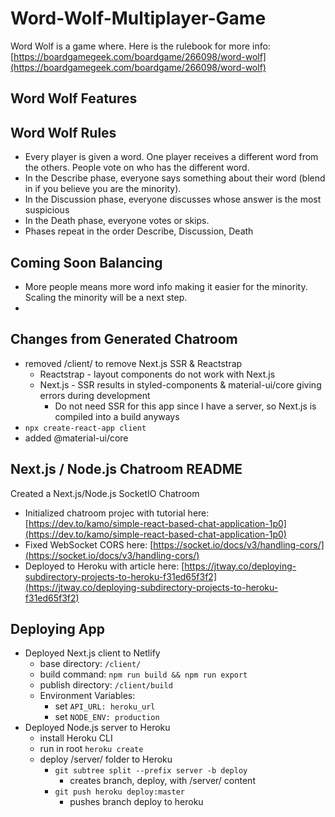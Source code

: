 # Word-Wolf-Multiplayer-Game
Word Wolf is a game where. Here is the rulebook for more info: [https://boardgamegeek.com/boardgame/266098/word-wolf](https://boardgamegeek.com/boardgame/266098/word-wolf)

## Word Wolf Features


## Word Wolf Rules
- Every player is given a word. One player receives a different word from the others. People vote on who has the different word.
- In the Describe phase, everyone says something about their word (blend in if you believe you are the minority).
- In the Discussion phase, everyone discusses whose answer is the most suspicious
- In the Death phase, everyone votes or skips.
- Phases repeat in the order Describe, Discussion, Death

## Coming Soon Balancing
- More people means more word info making it easier for the minority. Scaling the minority will be a next step.
- 

##  Changes from Generated Chatroom 
- removed /client/ to remove Next.js SSR & Reactstrap 
	- Reactstrap - layout components do not work with Next.js
	- Next.js - SSR results in styled-components & material-ui/core giving errors during development
		- Do not need SSR for this app since I have a server, so Next.js is compiled into a build anyways
- `npx create-react-app client`
- added @material-ui/core 

## Next.js / Node.js Chatroom README
Created a Next.js/Node.js SocketIO Chatroom

- Initialized chatroom projec with tutorial here: [https://dev.to/kamo/simple-react-based-chat-application-1p0](https://dev.to/kamo/simple-react-based-chat-application-1p0)
- Fixed WebSocket CORS here: [https://socket.io/docs/v3/handling-cors/](https://socket.io/docs/v3/handling-cors/)
- Deployed to Heroku with article here: [https://jtway.co/deploying-subdirectory-projects-to-heroku-f31ed65f3f2](https://jtway.co/deploying-subdirectory-projects-to-heroku-f31ed65f3f2)

## Deploying App
- Deployed Next.js client to Netlify
  - base directory: `/client/`
  - build command: `npm run build && npm run export`
  - publish directory: `/client/build`
  - Environment Variables:
    - set `API_URL: heroku_url`
    - set `NODE_ENV: production`
- Deployed Node.js server to Heroku
  - install Heroku CLI
  - run in root `heroku create`
  - deploy /server/ folder to Heroku
    - `git subtree split --prefix server -b deploy`
      - creates branch, deploy, with /server/ content
    - `git push heroku deploy:master`
      - pushes branch deploy to heroku
